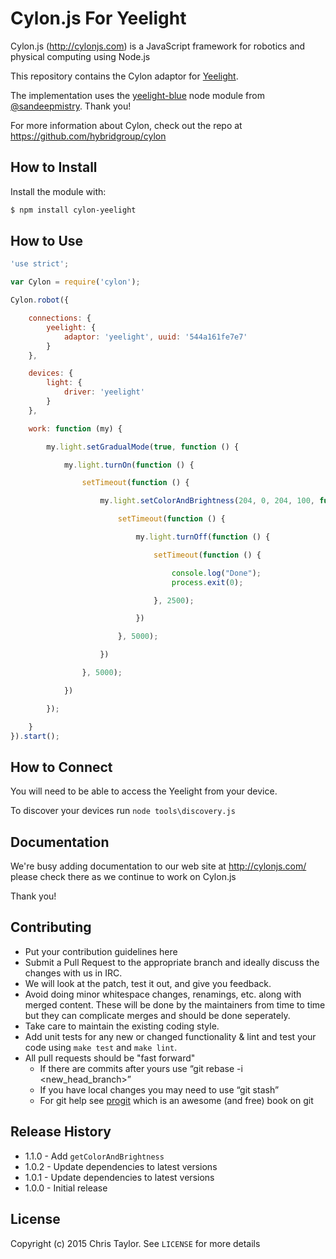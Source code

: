 # Cylon.js For Yeelight
Cylon.js (http://cylonjs.com) is a JavaScript framework for robotics and
physical computing using Node.js

This repository contains the Cylon adaptor for [Yeelight](http://www.yeelight.co.uk/).

The implementation uses the [yeelight-blue](https://www.npmjs.com/package/yeelight-blue) node module from [@sandeepmistry](https://www.npmjs.com/~sandeepmistry). Thank you!

For more information about Cylon, check out the repo at
https://github.com/hybridgroup/cylon

## How to Install
Install the module with:
``` bash
$ npm install cylon-yeelight
```
## How to Use
```javascript
'use strict';

var Cylon = require('cylon');

Cylon.robot({

    connections: {
        yeelight: {
            adaptor: 'yeelight', uuid: '544a161fe7e7'
        }
    },

    devices: {
        light: {
            driver: 'yeelight'
        }
    },

    work: function (my) {

        my.light.setGradualMode(true, function () {

            my.light.turnOn(function () {

                setTimeout(function () {

                    my.light.setColorAndBrightness(204, 0, 204, 100, function () {

                        setTimeout(function () {

                            my.light.turnOff(function () {

                                setTimeout(function () {

                                    console.log("Done");
                                    process.exit(0);

                                }, 2500);

                            })

                        }, 5000);

                    })

                }, 5000);

            })

        });

    }
}).start();
```
## How to Connect
You will need to be able to access the Yeelight from your device.

To discover your devices run `node tools\discovery.js`

## Documentation
We're busy adding documentation to our web site at http://cylonjs.com/ please check there as we continue to work on Cylon.js

Thank you!

## Contributing
* Put your contribution guidelines here
* Submit a Pull Request to the appropriate branch and ideally discuss the changes with us in IRC.
* We will look at the patch, test it out, and give you feedback.
* Avoid doing minor whitespace changes, renamings, etc. along with merged content. These will be done by the maintainers from time to time but they can complicate merges and should be done seperately.
* Take care to maintain the existing coding style.
* Add unit tests for any new or changed functionality & lint and test your code using `make test` and `make lint`.
* All pull requests should be "fast forward"
  * If there are commits after yours use “git rebase -i <new_head_branch>”
  * If you have local changes you may need to use “git stash”
  * For git help see [progit](http://git-scm.com/book) which is an awesome (and free) book on git

## Release History
- 1.1.0 - Add `getColorAndBrightness`
- 1.0.2 - Update dependencies to latest versions
- 1.0.1 - Update dependencies to latest versions
- 1.0.0 - Initial release


## License
Copyright (c) 2015 Chris Taylor. See `LICENSE` for more details
